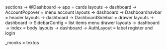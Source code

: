 sections -> @Dashboard -> app = cards
layouts -> dashboard -> AccountPopover = menu account
layouts -> dashboard -> Dashboardnavbar = header
layouts -> dashboard -> DashboardSidebar = drawer
layouts -> dashboard -> SidebarConfig = list items menu drawer
layouts -> dashboard -> index = body
layouts -> dashboard -> AuthLayout = label register and login

_mooks = textos